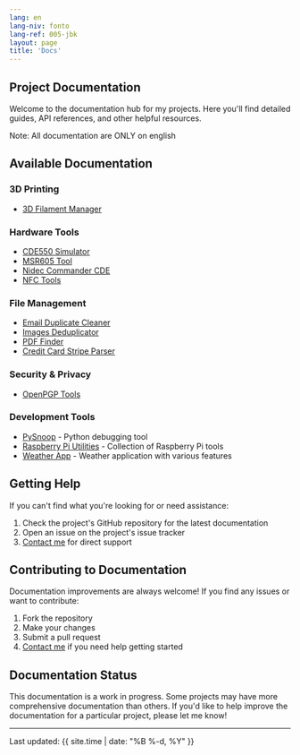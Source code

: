 ```yaml
---
lang: en
lang-niv: fonto
lang-ref: 005-jbk
layout: page
title: 'Docs'
---
```



## Project Documentation

Welcome to the documentation hub for my projects. Here you'll find detailed guides, API references, and other helpful resources.

Note: All documentation are ONLY on english

## Available Documentation

### 3D Printing

- [3D Filament Manager](/docs/3D_Filament_Manager)

### Hardware Tools

- [CDE550 Simulator](/docs/CDE550-sim)
- [MSR605 Tool](/docs/MSR605)
- [Nidec Commander CDE](/docs/Nidec_CommanderCDE)
- [NFC Tools](/docs/NFC)

### File Management

- [Email Duplicate Cleaner](/docs/EmailDuplicateCleaner)
- [Images Deduplicator](/docs/Images-Deduplicator)
- [PDF Finder](/docs/PDF_Finder)
- [Credit Card Stripe Parser](/docs/card_parser)

### Security & Privacy

- [OpenPGP Tools](/docs/OpenPGP)

### Development Tools

- [PySnoop](/docs/PySnoop) - Python debugging tool
- [Raspberry Pi Utilities](/docs/raspy_utility) - Collection of Raspberry Pi tools
- [Weather App](/docs/weather) - Weather application with various features

## Getting Help

If you can't find what you're looking for or need assistance:

1. Check the project's GitHub repository for the latest documentation
2. Open an issue on the project's issue tracker
3. [Contact me](contact) for direct support

## Contributing to Documentation

Documentation improvements are always welcome! If you find any issues or want to contribute:

1. Fork the repository
2. Make your changes
3. Submit a pull request
4. [Contact me](contact) if you need help getting started

## Documentation Status

This documentation is a work in progress. 
Some projects may have more comprehensive documentation than others. 
If you'd like to help improve the documentation for a particular project, please let me know!

---

Last updated: {{ site.time | date: "%B %-d, %Y" }}